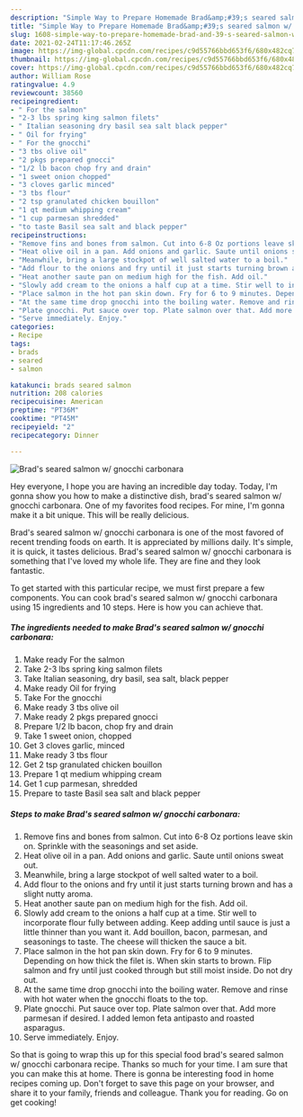 ```yaml
---
description: "Simple Way to Prepare Homemade Brad&amp;#39;s seared salmon w/ gnocchi carbonara"
title: "Simple Way to Prepare Homemade Brad&amp;#39;s seared salmon w/ gnocchi carbonara"
slug: 1608-simple-way-to-prepare-homemade-brad-and-39-s-seared-salmon-w-gnocchi-carbonara
date: 2021-02-24T11:17:46.265Z
image: https://img-global.cpcdn.com/recipes/c9d55766bbd653f6/680x482cq70/brads-seared-salmon-w-gnocchi-carbonara-recipe-main-photo.jpg
thumbnail: https://img-global.cpcdn.com/recipes/c9d55766bbd653f6/680x482cq70/brads-seared-salmon-w-gnocchi-carbonara-recipe-main-photo.jpg
cover: https://img-global.cpcdn.com/recipes/c9d55766bbd653f6/680x482cq70/brads-seared-salmon-w-gnocchi-carbonara-recipe-main-photo.jpg
author: William Rose
ratingvalue: 4.9
reviewcount: 38560
recipeingredient:
- " For the salmon"
- "2-3 lbs spring king salmon filets"
- " Italian seasoning dry basil sea salt black pepper"
- " Oil for frying"
- " For the gnocchi"
- "3 tbs olive oil"
- "2 pkgs prepared gnocci"
- "1/2 lb bacon chop fry and drain"
- "1 sweet onion chopped"
- "3 cloves garlic minced"
- "3 tbs flour"
- "2 tsp granulated chicken bouillon"
- "1 qt medium whipping cream"
- "1 cup parmesan shredded"
- "to taste Basil sea salt and black pepper"
recipeinstructions:
- "Remove fins and bones from salmon. Cut into 6-8 Oz portions leave skin on. Sprinkle with the seasonings and set aside."
- "Heat olive oil in a pan. Add onions and garlic. Saute until onions sweat out."
- "Meanwhile, bring a large stockpot of well salted water to a boil."
- "Add flour to the onions and fry until it just starts turning brown and has a slight nutty aroma."
- "Heat another saute pan on medium high for the fish. Add oil."
- "Slowly add cream to the onions a half cup at a time. Stir well to incorporate flour fully between adding. Keep adding until sauce is just a little thinner than you want it. Add bouillon, bacon, parmesan, and seasonings to taste. The cheese will thicken the sauce a bit."
- "Place salmon in the hot pan skin down. Fry for 6 to 9 minutes. Depending on how thick the filet is. When skin starts to brown. Flip salmon and fry until just cooked through but still moist inside. Do not dry out."
- "At the same time drop gnocchi into the boiling water. Remove and rinse with hot water when the gnocchi floats to the top."
- "Plate gnocchi. Put sauce over top. Plate salmon over that. Add more parmesan if desired. I added lemon feta antipasto and roasted asparagus."
- "Serve immediately. Enjoy."
categories:
- Recipe
tags:
- brads
- seared
- salmon

katakunci: brads seared salmon 
nutrition: 208 calories
recipecuisine: American
preptime: "PT36M"
cooktime: "PT45M"
recipeyield: "2"
recipecategory: Dinner

---
```



![Brad&#39;s seared salmon w/ gnocchi carbonara](https://img-global.cpcdn.com/recipes/c9d55766bbd653f6/680x482cq70/brads-seared-salmon-w-gnocchi-carbonara-recipe-main-photo.jpg)

Hey everyone, I hope you are having an incredible day today. Today, I'm gonna show you how to make a distinctive dish, brad&#39;s seared salmon w/ gnocchi carbonara. One of my favorites food recipes. For mine, I'm gonna make it a bit unique. This will be really delicious.



Brad&#39;s seared salmon w/ gnocchi carbonara is one of the most favored of recent trending foods on earth. It is appreciated by millions daily. It's simple, it is quick, it tastes delicious. Brad&#39;s seared salmon w/ gnocchi carbonara is something that I've loved my whole life. They are fine and they look fantastic.


To get started with this particular recipe, we must first prepare a few components. You can cook brad&#39;s seared salmon w/ gnocchi carbonara using 15 ingredients and 10 steps. Here is how you can achieve that.

<!--inarticleads1-->

##### The ingredients needed to make Brad&#39;s seared salmon w/ gnocchi carbonara:

1. Make ready  For the salmon
1. Take 2-3 lbs spring king salmon filets
1. Take  Italian seasoning, dry basil, sea salt, black pepper
1. Make ready  Oil for frying
1. Take  For the gnocchi
1. Make ready 3 tbs olive oil
1. Make ready 2 pkgs prepared gnocci
1. Prepare 1/2 lb bacon, chop fry and drain
1. Take 1 sweet onion, chopped
1. Get 3 cloves garlic, minced
1. Make ready 3 tbs flour
1. Get 2 tsp granulated chicken bouillon
1. Prepare 1 qt medium whipping cream
1. Get 1 cup parmesan, shredded
1. Prepare to taste Basil sea salt and black pepper




<!--inarticleads2-->

##### Steps to make Brad&#39;s seared salmon w/ gnocchi carbonara:

1. Remove fins and bones from salmon. Cut into 6-8 Oz portions leave skin on. Sprinkle with the seasonings and set aside.
1. Heat olive oil in a pan. Add onions and garlic. Saute until onions sweat out.
1. Meanwhile, bring a large stockpot of well salted water to a boil.
1. Add flour to the onions and fry until it just starts turning brown and has a slight nutty aroma.
1. Heat another saute pan on medium high for the fish. Add oil.
1. Slowly add cream to the onions a half cup at a time. Stir well to incorporate flour fully between adding. Keep adding until sauce is just a little thinner than you want it. Add bouillon, bacon, parmesan, and seasonings to taste. The cheese will thicken the sauce a bit.
1. Place salmon in the hot pan skin down. Fry for 6 to 9 minutes. Depending on how thick the filet is. When skin starts to brown. Flip salmon and fry until just cooked through but still moist inside. Do not dry out.
1. At the same time drop gnocchi into the boiling water. Remove and rinse with hot water when the gnocchi floats to the top.
1. Plate gnocchi. Put sauce over top. Plate salmon over that. Add more parmesan if desired. I added lemon feta antipasto and roasted asparagus.
1. Serve immediately. Enjoy.




So that is going to wrap this up for this special food brad&#39;s seared salmon w/ gnocchi carbonara recipe. Thanks so much for your time. I am sure that you can make this at home. There is gonna be interesting food in home recipes coming up. Don't forget to save this page on your browser, and share it to your family, friends and colleague. Thank you for reading. Go on get cooking!
